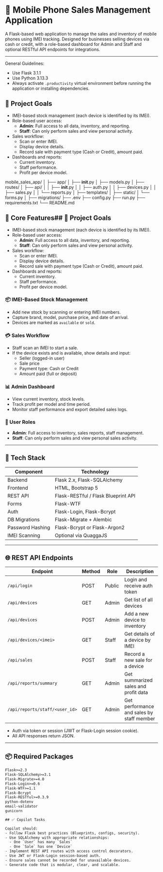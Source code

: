 # 📱 Mobile Phone Sales Management Application

A Flask-based web application to manage the sales and inventory of mobile phones using IMEI tracking. Designed for businesses selling devices via cash or credit, with a role-based dashboard for Admin and Staff and optional RESTful API endpoints for integrations.

---

General Guidelines:
- Use Flask 3.1.1
- Use Python 3.13.3
- Always activate `.productivity` virtual environment before running the application or installing dependencies.

## 💼 Project Goals

- IMEI-based stock management (each device is identified by its IMEI).
- Role-based user access:
  - **Admin**: Full access to all data, inventory, and reporting.
  - **Staff**: Can only perform sales and view personal activity.
- Sales workflow:
  - Scan or enter IMEI.
  - Display device details.
  - Record sale with payment type (Cash or Credit), amount paid.
- Dashboards and reports:
  - Current inventory.
  - Staff performance.
  - Profit per device model.



mobile_sales_app/
│
├── app/
│   ├── __init__.py
│   ├── models.py
│   ├── routes/
│   ├── api/
│   │   ├── __init__.py
│   │   ├── auth.py
│   │   ├── devices.py
│   │   ├── sales.py
│   │   └── reports.py
│   ├── templates/
│   ├── static/
│   └── forms.py
│
├── migrations/
├── .env
├── config.py
├── run.py
├── requirements.txt
└── README.md


## 🚀 Core Features## 💼 Project Goals

- IMEI-based stock management (each device is identified by its IMEI).
- Role-based user access:
  - **Admin**: Full access to all data, inventory, and reporting.
  - **Staff**: Can only perform sales and view personal activity.
- Sales workflow:
  - Scan or enter IMEI.
  - Display device details.
  - Record sale with payment type (Cash or Credit), amount paid.
- Dashboards and reports:
  - Current inventory.
  - Staff performance.
  - Profit per device model.


### 📦 IMEI-Based Stock Management
- Add new stock by scanning or entering IMEI numbers.
- Capture brand, model, purchase price, and date of arrival.
- Devices are marked as `available` or `sold`.

### 💳 Sales Workflow
- Staff scan an IMEI to start a sale.
- If the device exists and is available, show details and input:
  - Seller (logged-in user)
  - Sale price
  - Payment type: Cash or Credit
  - Amount paid (full or deposit)

### 📊 Admin Dashboard
- View current inventory, stock levels.
- Track profit per model and time period.
- Monitor staff performance and export detailed sales logs.

### 👥 User Roles
- **Admin**: Full access to inventory, sales reports, staff management.
- **Staff**: Can only perform sales and view personal sales activity.

---

## 🧰 Tech Stack

| Component        | Technology                    |
|------------------|-------------------------------|
| Backend          | Flask 2.x, Flask-SQLAlchemy   |
| Frontend         | HTML, Bootstrap 5             |
| REST API         | Flask-RESTful / Flask Blueprint API |
| Forms            | Flask-WTF                     |
| Auth             | Flask-Login, Flask-Bcrypt     |
| DB Migrations    | Flask-Migrate + Alembic       |
| Password Hashing | Flask-Bcrypt or Flask-Argon2  |
| IMEI Scanning    | Optional via QuaggaJS         |

---

## 🌐 REST API Endpoints

| Endpoint                        | Method | Role   | Description                                |
|--------------------------------|--------|--------|--------------------------------------------|
| `/api/login`                   | POST   | Public | Login and receive auth token               |
| `/api/devices`                 | GET    | Admin  | Get list of all devices                    |
| `/api/devices`                 | POST   | Admin  | Add a new device to inventory              |
| `/api/devices/<imei>`          | GET    | Staff  | Get details of a device by IMEI            |
| `/api/sales`                   | POST   | Staff  | Record a new sale for a device             |
| `/api/reports/summary`         | GET    | Admin  | Get summarized sales and profit data       |
| `/api/reports/staff/<user_id>` | GET    | Admin  | Get performance and sales by staff member  |

- Auth via token or session (JWT or Flask-Login session cookie).
- All API responses return JSON.

---

## 📦 Required Packages

```txt
Flask>=2.3
Flask-SQLAlchemy>=3.1
Flask-Migrate>=4.0
Flask-Login>=0.6
Flask-WTF>=1.1
Flask-Bcrypt
Flask-RESTful>=0.3.9
python-dotenv
email-validator
gunicorn

## ✅ Copilot Tasks

Copilot should:
- Follow Flask best practices (Blueprints, configs, security).
- Use SQLAlchemy with appropriate relationships:
  - One `User` has many `Sales`
  - One `Sale` has one `Device`
- Implement REST API routes with access control decorators.
- Use JWT or Flask-Login session-based auth.
- Ensure sales cannot be recorded for unavailable devices.
- Generate code that is modular, clear, and scalable.
